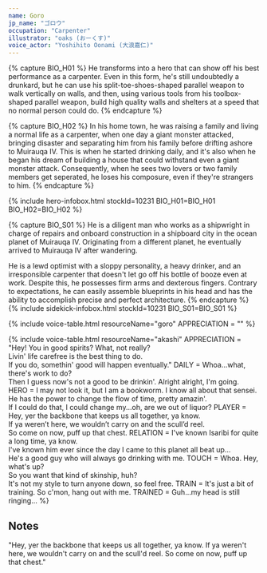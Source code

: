 ```yaml
---
name: Goro
jp_name: "ゴロウ"
occupation: "Carpenter"
illustrator: "oaks (おーくす)"
voice_actor: "Yoshihito Oonami (大浪嘉仁)"
---
```


{% capture BIO_H01 %}
He transforms into a hero that can show off his best performance as a carpenter.  Even in this form, he's still undoubtedly a drunkard, but he can use his split-toe-shoes-shaped parallel weapon to walk vertically on walls, and then, using various tools from his toolbox-shaped parallel weapon, build high quality walls and shelters at a speed that no normal person could do.
{% endcapture %}

{% capture BIO_H02 %}
In his home town, he was raising a family and living a normal life as a carpenter, when one day a giant monster attacked, bringing disaster and separating him from his family before drifting ashore to Muirauqa IV.  This is when he started drinking daily, and it's also when he began his dream of building a house that could withstand even a giant monster attack.  Consequently, when he sees two lovers or two family members get seperated, he loses his composure, even if they're strangers to him. 
{% endcapture %}

{% include hero-infobox.html stockId=10231 BIO_H01=BIO_H01 BIO_H02=BIO_H02 %}

{% capture BIO_S01 %}
He is a diligent man who works as a shipwright in charge of repairs and onboard construction in a shipboard city in the ocean planet of Muirauqa IV. Originating from a different planet, he eventually arrived to Muirauqa IV after wandering.

He is a lewd optimist with a sloppy personality, a heavy drinker, and an irresponsible carpenter that doesn't let go off his bottle of booze even at work. Despite this, he possesses firm arms and dexterous fingers. Contrary to expectations, he can easily assemble blueprints in his head and has the ability to accomplish precise and perfect architecture.
{% endcapture %}
{% include sidekick-infobox.html stockId=10231 BIO_S01=BIO_S01 %}

{% include voice-table.html resourceName="goro"
APPRECIATION = ""
%}

{% include voice-table.html resourceName="akashi"
APPRECIATION = "Hey! You in good spirits?  What, not really?  <br>Livin' life carefree is the best thing to do.<br>If you do, somethin' good will happen eventually."
DAILY =  Whoa...what, there's work to do?<br>Then I guess now's not a good to be drinkin'. Alright alright, I'm going.
HERO = I may not look it, but I am a bookworm.  I know all about that sensei. <br>He has the power to change the flow of time, pretty amazin'.<br>If I could do that, I could change my...oh, are we out of liquor? 
PLAYER = Hey, yer the backbone that keeps us all together, ya know. <br>If ya weren’t here, we wouldn’t carry on and the scull’d reel. <br>So come on now, puff up that chest.
RELATION = I've known Isaribi for quite a long time, ya know. <br>I've known him ever since the day I came to this planet all beat up...<br>He's a good guy who will always go drinking with me.
TOUCH = Whoa.  Hey, what's up?<br>So you want that kind of skinship, huh?<br> It's not my style to turn anyone down, so feel free.
TRAIN = It's just a bit of training.  So c'mon, hang out with me.
TRAINED = Guh...my head is still ringing...
%}

## Notes

"Hey, yer the backbone that keeps us all together, ya know. If ya weren't here, we wouldn't carry on and the scull'd reel. So come on now, puff up that chest."
